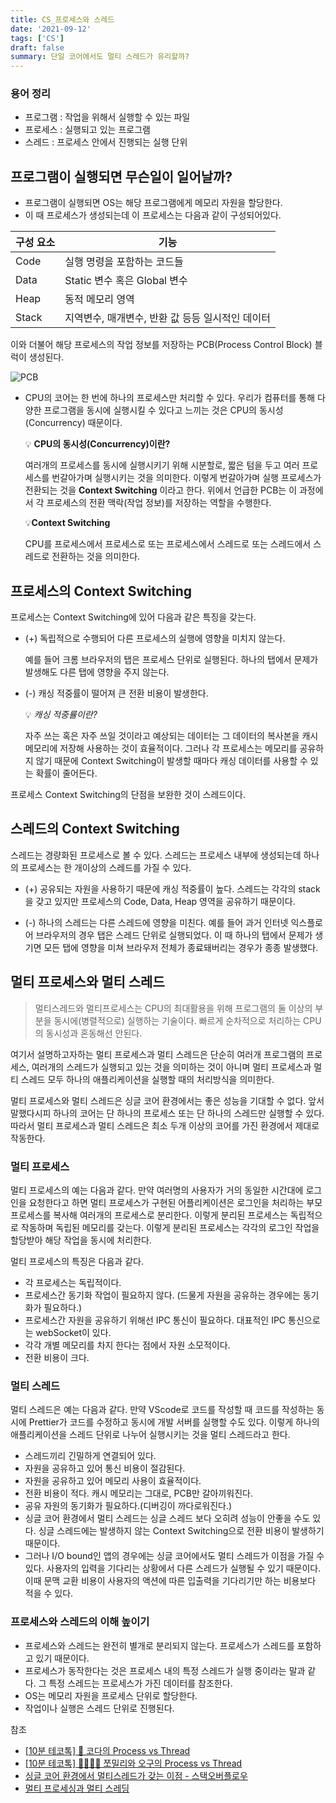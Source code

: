 ```yaml
---
title: CS_프로세스와 스레드
date: '2021-09-12'
tags: ['CS']
draft: false
summary: 단일 코어에서도 멀티 스레드가 유리할까?
---
```


### 용어 정리

- 프로그램 : 작업을 위해서 실행할 수 있는 파일
- 프로세스 : 실행되고 있는 프로그램
- 스레드 : 프로세스 안에서 진행되는 실행 단위

## 프로그램이 실행되면 무슨일이 일어날까?

- 프로그램이 실행되면 OS는 해당 프로그램에게 메모리 자원을 할당한다.
- 이 때 프로세스가 생성되는데 이 프로세스는 다음과 같이 구성되어있다.

| 구성 요소 | 기능                                             |
| --------- | ------------------------------------------------ |
| Code      | 실행 명령을 포함하는 코드들                      |
| Data      | Static 변수 혹은 Global 변수                     |
| Heap      | 동적 메모리 영역                                 |
| Stack     | 지역변수, 매개변수, 반환 값 등등 일시적인 데이터 |

이와 더불어 해당 프로세스의 작업 정보를 저장하는 PCB(Process Control Block) 블럭이 생성된다.

![PCB](https://blog.kakaocdn.net/dn/q9Cda/btqEmwMRN34/a2nMadVTcblerkGk5yBfK0/img.png)

- CPU의 코어는 한 번에 하나의 프로세스만 처리할 수 있다. 우리가 컴퓨터를 통해 다양한 프로그램을 동시에 실행시킬 수 있다고 느끼는 것은 CPU의 동시성(Concurrency) 때문이다.

  💡 **CPU의 동시성(Concurrency)이란?**

  여러개의 프로세스를 동시에 실행시키기 위해 시분할로, 짧은 텀을 두고 여러 프로세스를 번갈아가며 실행시키는 것을 의미한다. 이렇게 번갈아가며 실행 프로세스가 전환되는 것을 **Context Switching** 이라고 한다. 위에서 언급한 PCB는 이 과정에서 각 프로세스의 전환 맥락(작업 정보)를 저장하는 역할을 수행한다.

  💡**Context Switching**

  CPU를 프로세스에서 프로세스로 또는 프로세스에서 스레드로 또는 스레드에서 스레드로 전환하는 것을 의미한다.

## 프로세스의 Context Switching

프로세스는 Context Switching에 있어 다음과 같은 특징을 갖는다.

- (+) 독립적으로 수행되어 다른 프로세스의 실행에 영향을 미치지 않는다.

  예를 들어 크롬 브라우저의 탭은 프로세스 단위로 실행된다. 하나의 탭에서 문제가 발생해도 다른 탭에 영향을 주지 않는다.

- (-) 캐싱 적중률이 떨어져 큰 전환 비용이 발생한다.

  💡 _캐싱 적중률이란?_

  자주 쓰는 혹은 자주 쓰일 것이라고 예상되는 데이터는 그 데이터의 복사본을 캐시 메모리에 저장해 사용하는 것이 효율적이다. 그러나 각 프로세스는 메모리를 공유하지 않기 때문에 Context Switching이 발생할 때마다 캐싱 데이터를 사용할 수 있는 확률이 줄어든다.

프로세스 Context Switching의 단점을 보완한 것이 스레드이다.

## 스레드의 Context Switching

스레드는 경량화된 프로세스로 볼 수 있다. 스레드는 프로세스 내부에 생성되는데 하나의 프로세스는 한 개이상의 스레드를 가질 수 있다.

- (+) 공유되는 자원을 사용하기 때문에 캐싱 적중률이 높다.
  스레드는 각각의 stack을 갖고 있지만 프로세스의 Code, Data, Heap 영역을 공유하기 때문이다.

- (-) 하나의 스레드는 다른 스레드에 영향을 미친다.
  예를 들어 과거 인터넷 익스플로어 브라우저의 경우 탭은 스레드 단위로 실행되었다. 이 때 하나의 탭에서 문제가 생기면 모든 탭에 영향을 미쳐 브라우저 전체가 종료돼버리는 경우가 종종 발생했다.

## 멀티 프로세스와 멀티 스레드

> 멀티스레드와 멀티프로세스는 CPU의 최대활용을 위해 프로그램의 둘 이상의 부분을 동시에(병렬적으로) 실행하는 기술이다. 빠르게 순차적으로 처리하는 CPU의 동시성과 혼동해선 안된다.

여기서 설명하고자하는 멀티 프로세스과 멀티 스레드은 단순히 여러개 프로그램의 프로세스, 여러개의 스레드가 실행되고 있는 것을 의미하는 것이 아니며 멀티 프로세스과 멀티 스레드 모두 하나의 애플리케이션을 실행할 때의 처리방식을 의미한다.

멀티 프로세스와 멀티 스레드은 싱글 코어 환경에서는 좋은 성능을 기대할 수 없다. 앞서 말했다시피 하나의 코어는 단 하나의 프로세스 또는 단 하나의 스레드만 실행할 수 있다. 따라서 멀티 프로세스과 멀티 스레드은 최소 두개 이상의 코어를 가진 환경에서 제대로 작동한다.

### 멀티 프로세스

멀티 프로세스의 예는 다음과 같다. 만약 여러명의 사용자가 거의 동일한 시간대에 로그인을 요청한다고 하면 멀티 프로세스가 구현된 어플리케이션은 로그인을 처리하는 부모 프로세스를 복사해 여러개의 프로세스로 분리한다. 이렇게 분리된 프로세스는 독립적으로 작동하며 독립된 메모리를 갖는다. 이렇게 분리된 프로세스는 각각의 로그인 작업을 할당받아 해당 작업을 동시에 처리한다.

멀티 프로세스의 특징은 다음과 같다.

- 각 프로세스는 독립적이다.
- 프로세스간 동기화 작업이 필요하지 않다. (드물게 자원을 공유하는 경우에는 동기화가 필요하다.)
- 프로세스간 자원을 공유하기 위해선 IPC 통신이 필요하다. 대표적인 IPC 통신으로는 webSocket이 있다.
- 각각 개별 메모리를 차지 한다는 점에서 자원 소모적이다.
- 전환 비용이 크다.

### 멀티 스레드

멀티 스레드은 예는 다음과 같다. 만약 VScode로 코드를 작성할 때 코드를 작성하는 동시에 Prettier가 코드를 수정하고 동시에 개발 서버를 실행할 수도 있다. 이렇게 하나의 애플리케이션을 스레드 단위로 나누어 실행시키는 것을 멀티 스레드라고 한다.

- 스레드끼리 긴밀하게 연결되어 있다.
- 자원을 공유하고 있어 통신 비용이 절감된다.
- 자원을 공유하고 있어 메모리 사용이 효율적이다.
- 전환 비용이 적다. 캐시 메모리는 그대로, PCB만 갈아끼워진다.
- 공유 자원의 동기화가 필요하다.(디버깅이 까다로워진다.)
- 싱글 코어 환경에서 멀티 스레드는 싱글 스레드 보다 오히려 성능이 안좋을 수도 있다. 싱글 스레드에는 발생하지 않는 Context Switching으로 전환 비용이 발생하기 때문이다.
- 그러나 I/O bound인 앱의 경우에는 싱글 코어에서도 멀티 스레드가 이점을 가질 수 있다. 사용자의 입력을 기다리는 상황에서 다른 스레드가 실행될 수 있기 때문이다. 이때 문맥 교환 비용이 사용자의 액션에 따른 입출력을 기다리기만 하는 비용보다 적을 수 있다.

### 프로세스와 스레드의 이해 높이기

- 프로세스와 스레드는 완전히 별개로 분리되지 않는다. 프로세스가 스레드를 포함하고 있기 때문이다.
- 프로세스가 동작한다는 것은 프로세스 내의 특정 스레드가 실행 중이라는 말과 같다. 그 특정 스레드는 프로세스가 가진 데이터를 참조한다.
- OS는 메모리 자원을 프로세스 단위로 할당한다.
- 작업이나 실행은 스레드 단위로 진행된다.

참조

- [[10분 테코톡] 🌷 코다의 Process vs Thread](https://www.youtube.com/watch?v=1grtWKqTn50)
- [[10분 테코톡] 👩‍💻👨‍💻 쪼밀리와 오구의 Process vs Thread
  ](https://www.youtube.com/watch?v=DmZnOg5Ced8&t=639s)
- [싱글 코어 환경에서 멀티스레드가 갖는 이점 - 스택오버플로우](https://stackoverflow.com/questions/20476638/single-vs-multi-threaded-programming-on-a-single-core-processor)
- [멀티 프로세싱과 멀티 스레딩](https://jeunjeun.tistory.com/6)
